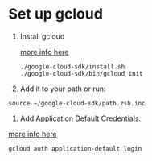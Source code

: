 
# Set up gcloud 

 1. Install gcloud
 
    [more info here](https://cloud.google.com/sdk/docs/install)
 
    ```
    ./google-cloud-sdk/install.sh
    ./google-cloud-sdk/bin/gcloud init
    ```
    
 1. Add it to your path or run:

 ```
 source ~/google-cloud-sdk/path.zsh.inc
 ```

 1. Add Application Default Credentials:
 
 [more info here](https://cloud.google.com/sdk/gcloud/reference/auth/application-default)

 ```
 gcloud auth application-default login
 ```
